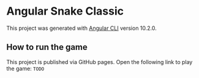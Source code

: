 # Angular Snake Classic

This project was generated with [Angular CLI](https://github.com/angular/angular-cli) version 10.2.0.

## How to run the game

This project is published via GitHub pages. Open the following link to play the game:
`TODO`
